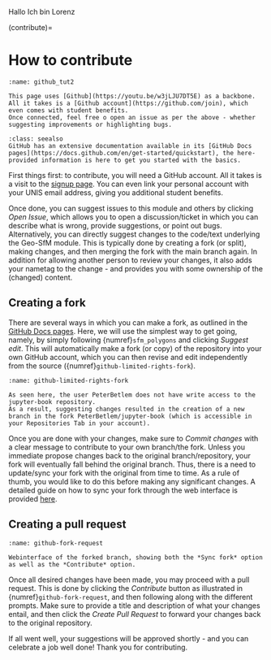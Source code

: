 Hallo Ich bin Lorenz

(contribute)=
# How to contribute

```{figure} ../../../assets/github_tut.gif
:name: github_tut2

This page uses [Github](https://youtu.be/w3jLJU7DT5E) as a backbone.
All it takes is a [Github account](https://github.com/join), which even comes with student benefits.
Once connected, feel free o open an issue as per the above - whether suggesting improvements or highlighting bugs.
```

```{admonition} GitHub how-to's and tutorial
:class: seealso
GitHub has an extensive documentation available in its [GitHub Docs pages](https://docs.github.com/en/get-started/quickstart), the here-provided information is here to get you started with the basics.
```

First things first: to contribute, you will need a GitHub account.
All it takes is a visit to the [signup page](https://github.com/join).
You can even link your personal account with your UNIS email address, giving you additional student benefits.

Once done, you can suggest issues to this module and others by clicking *Open Issue*, which allows you to open a discussion/ticket in which you can describe what is wrong, provide suggestions, or point out bugs.
Alternatively, you can directly suggest changes to the code/text underlying the Geo-SfM module.
This is typically done by creating a fork (or split), making changes, and then merging the fork with the main branch again.
In addition for allowing another person to review your changes, it also adds your nametag to the change - and provides you with some ownership of the (changed) content.

## Creating a fork

There are several ways in which you can make a fork, as outlined in the [GitHub Docs pages](https://docs.github.com/en/get-started/quickstart).
Here, we will use the simplest way to get going, namely, by simply following {numref}`sfm_polygons` and clicking *Suggest edit*.
This will automatically make a fork (or copy) of the repository into your own GitHub account, which you can then revise and edit independently from the source ({numref}`github-limited-rights-fork`).

```{figure} assets/github-limited-rights-fork.png
:name: github-limited-rights-fork

As seen here, the user PeterBetlem does not have write access to the jupyter-book repository.
As a result, suggesting changes resulted in the creation of a new branch in the fork PeterBetlem/jupyter-book (which is accessible in your Repositories Tab in your account).
```

Once you are done with your changes, make sure to *Commit changes* with a clear message to contribute to your own branch/the fork.
Unless you immediate propose changes back to the original branch/repository, your fork will eventually fall behind the original branch.
Thus, there is a need to update/sync your fork with the original from time to time.
As a rule of thumb, you would like to do this before making any significant changes.
A detailed guide on how to sync your fork through the web interface is provided [here](https://docs.github.com/en/pull-requests/collaborating-with-pull-requests/working-with-forks/syncing-a-fork).

## Creating a pull request

```{figure} assets/github-fork-request.png
:name: github-fork-request

Webinterface of the forked branch, showing both the *Sync fork* option as well as the *Contribute* option.
```

Once all desired changes have been made, you may proceed with a pull request.
This is done by clicking the *Contribute* button as illustrated in {numref}`github-fork-request`, and then following along with the different prompts.
Make sure to provide a title and description of what your changes entail, and then click the *Create Pull Request* to forward your changes back to the original repository.

If all went well, your suggestions will be approved shortly - and you can celebrate a job well done! Thank you for contributing.


